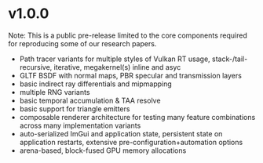 # v1.0.0

Note: This is a public pre-release limited to the core components
required for reproducing some of our research papers.

- Path tracer variants for multiple styles of Vulkan RT usage,
  stack-/tail-recursive, iterative, megakernel(s) inline and asyc
- GLTF BSDF with normal maps, PBR specular and transmission layers
- basic indirect ray differentials and mipmapping
- multiple RNG variants
- basic temporal accumulation & TAA resolve
- basic support for triangle emitters
- composable renderer architecture for testing many feature
  combinations across many implementation variants
- auto-serialized ImGui and application state, persistent state on
  application restarts, extensive pre-configuration+automation options
- arena-based, block-fused GPU memory allocations
